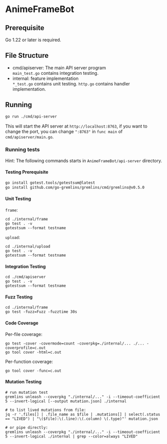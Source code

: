 # AnimeFrameBot

## Prerequisite

Go 1.22 or later is required.

## File Structure
- cmd/apiserver: The main API server program  
    `main_test.go` contains integration testing.
- internal: feature implementation  
    `*_test.go` contains unit testing.
    `http.go` contains handler implementation.

## Running

```sh
go run ./cmd/api-server
```

This will start the API server at `http://localhost:8763`, if you want to change the port, you can change `":8763"` in `func main` of `cmd/apiserver/main.go`.

### Running tests
Hint: The following commands starts in `AnimeFrameBot/api-server` directory.


#### Testing Prerequisite
```sh
go install gotest.tools/gotestsum@latest
go install github.com/go-gremlins/gremlins/cmd/gremlins@v0.5.0
```

#### Unit Testing
`frame`:
```
cd ./internal/frame
go test . -v
gotestsum --format testname
```

`upload`:
```
cd ./internal/upload
go test . -v
gotestsum --format testname
```

#### Integration Testing
```
cd ./cmd/apiserver
go test . -v
gotestsum --format testname
```

#### Fuzz Testing
```
cd ./internal/frame
go test -fuzz=Fuzz -fuzztime 30s
```

#### Code Coverage
Per-file coverage:
```
go test -cover -covermode=count -coverpkg=./internal/... ./... -coverprofile=c.out
go tool cover -html=c.out
```

Per-function coverage:
```
go tool cover -func=c.out
```

#### Mutation Testing
```
# run mutation test
gremlins unleash --coverpkg "./internal/..." -i --timeout-coefficient 5 --invert-logical [--output mutation.json] ./internal

# to list lived mutations from file:
jq -r '.files[] | .file_name as $file | .mutations[] | select(.status == "LIVED") | "\($file):\(.line):\(.column) \(.type)"' mutation.json

# or pipe directly:
gremlins unleash --coverpkg "./internal/..." -i --timeout-coefficient 5 --invert-logical ./internal | grep --color=always "LIVED"
```
